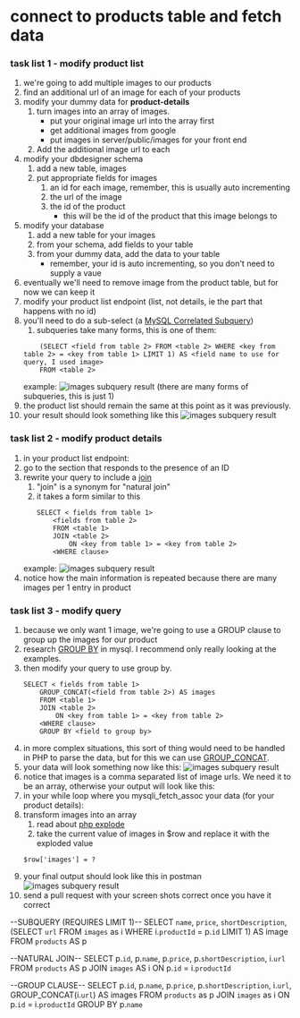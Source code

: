 # connect to products table and fetch data

### task list 1 - modify product list

1. we're going to add multiple images to our products
1. find an additional url of an image for each of your products
1. modify your dummy data for **product-details**
    1. turn images into an array of images.
        - put your original image url into the array first
        - get additional images from google
        - put images in server/public/images for your front end
    1. Add the additional image url to each
1. modify your dbdesigner schema
    1. add a new table, images
    1. put appropriate fields for images
        1. an id for each image, remember, this is usually auto incrementing
        1. the url of the image
        1. the id of the product
            - this will be the id of the product that this image belongs to
1. modify your database
    1. add a new table for your images
    1. from your schema, add fields to your table
    1. from your dummy data, add the data to your table
        - remember, your id is auto incrementing, so you don't need to supply a vaue
1. eventually we'll need to remove image from the product table, but for now we can keep it
1. modify your product list endpoint (list, not details, ie the part that happens with no id)
1. you'll need to do a sub-select (a [MySQL Correlated Subquery](https://www.w3resource.com/mysql/subqueries/index.php#SM))
    1. subqueries take many forms, this is one of them:
    ```SELECT <fields from table 1>
        (SELECT <field from table 2> FROM <table 2> WHERE <key from table 2> = <key from table 1> LIMIT 1) AS <field name to use for query, I used image>
        FROM <table 2>
    ```
    example:
    ![images subquery result](assets/be06_1.png)
    (there are many forms of subqueries, this is just 1)
1. the product list should remain the same at this point as it was previously.
1. your result should look something like this
    ![images subquery result](assets/be06_4.png)

### task list 2 - modify product details

1. in your product list endpoint:
1. go to the section that responds to the presence of an ID
1. rewrite your query to include a [join](https://www.w3resource.com/mysql/advance-query-in-mysql/mysql-natural-join.php)
    1. "join" is a synonym for "natural join"
    1. it takes a form similar to this
        ```
        SELECT < fields from table 1>
            <fields from table 2>
            FROM <table 1>
            JOIN <table 2>
                ON <key from table 1> = <key from table 2>
            <WHERE clause>
        ```
    example:
    ![images subquery result](assets/be06_2.png)
1. notice how the main information is repeated because there are many images per 1 entry in product


### task list 3 - modify query

1. because we only want 1 image, we're going to use a GROUP clause to group up the images for our product
1. research [GROUP BY](https://dev.mysql.com/doc/refman/8.0/en/group-by-handling.html) in mysql.  I recommend only really looking at the examples.
1. then modify your query to use group by.
    ```
    SELECT < fields from table 1>
        GROUP_CONCAT(<field from table 2>) AS images
        FROM <table 1>
        JOIN <table 2>
            ON <key from table 1> = <key from table 2>
        <WHERE clause>
        GROUP BY <field to group by>
    ```
1. in more complex situations, this sort of thing would need to be handled in PHP to parse the data, but for this we can use [GROUP_CONCAT](https://www.w3resource.com/mysql/aggregate-functions-and-grouping/aggregate-functions-and-grouping-group_concat.php).
1. your data will look something now like this:
    ![images subquery result](assets/be06_5.png)
1. notice that images is a comma separated list of image urls.  We need it to be an array, otherwise your output will look like this:
1. in your while loop where you mysqli_fetch_assoc your data (for your product details):
1. transform images into an array
    1. read about [php explode](https://www.php.net/manual/en/function.explode.php)
    1. take the current value of images in $row and replace it with the exploded value
    ```
    $row['images'] = ?
    ```
1. your final output should look like this in postman
    ![images subquery result](assets/be06_6.png)
1. send a pull request with your screen shots correct once you have it correct


--SUBQUERY (REQUIRES LIMIT 1)--
SELECT `name`, `price`, `shortDescription`,
    (SELECT `url`
    FROM `images` as i
    WHERE i.`productId` = p.`id` LIMIT 1) AS image
    FROM `products` AS p

--NATURAL JOIN--
SELECT p.`id`, p.`name`, p.`price`, p.`shortDescription`,
        i.`url`
        FROM `products` AS p
        JOIN `images` AS i
            ON p.`id` = i.`productId`
        <WHERE clause>

--GROUP CLAUSE--
SELECT p.`id`, p.`name`, p.`price`, p.`shortDescription`,
        i.`url`,
        GROUP_CONCAT(i.`url`) AS images
        FROM `products` as p
        JOIN `images` as i
            ON p.`id` = i.`productId`
        <WHERE clause>
        GROUP BY p.`name`
